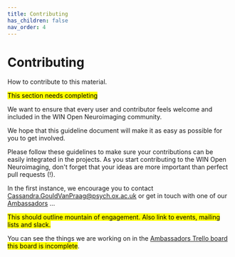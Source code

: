 ```yaml
---
title: Contributing
has_children: false
nav_order: 4
---
```


# Contributing
How to contribute to this material.

<mark>This section needs completing</mark>

We want to ensure that every user and contributor feels welcome and included in the WIN Open Neuroimaging community.

We hope that this guideline document will make it as easy as possible for you to get involved.

Please follow these guidelines to make sure your contributions can be easily integrated in the projects. As you start contributing to the WIN Open Neuroimaging, don't forget that your ideas are more important than perfect pull requests (!).

In the first instance, we encourage you to contact <Cassandra.GouldVanPraag@psych.ox.ac.uk> or get in touch with one of our [Ambassadors](OpenAmbasadros.md) ...

<mark>This should outline mountain of engagement. Also link to events, mailing lists and slack.</mark>

You can see the things we are working on in the [Ambassadors Trello board](https://trello.com/b/u4FqvNJv) <mark>this board is incomplete</mark>.

